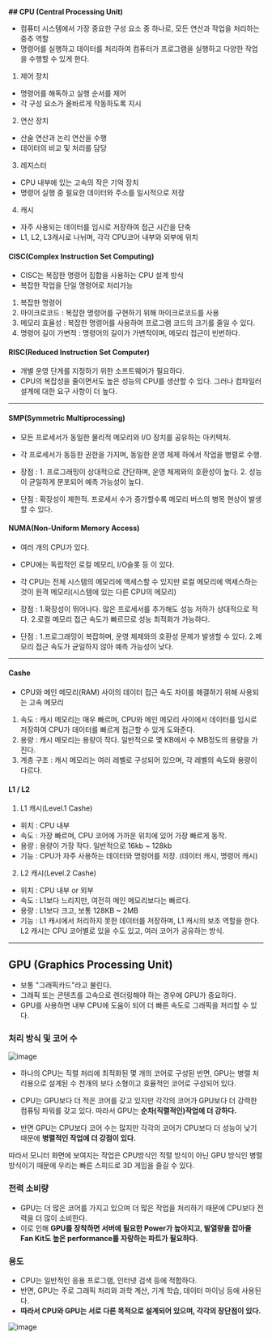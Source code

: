 **## CPU (Central Processing Unit)**
- 컴퓨터 시스템에서 가장 중요한 구성 요소 중 하나로, 모든 연산과 작업을 처리하는 중추 역할
- 명령어를 실행하고 데이터를 처리하여 컴퓨터가 프로그램을 실행하고 다양한 작업을 수행할 수 있게 한다.
1) 제어 장치 
  - 명령어를 해독하고 실행 순서를 제어
  - 각 구성 요소가 올바르게 작동하도록 지시 
2) 연산 장치
  - 산술 연산과 논리 연산을 수행
  - 데이터의 비교 및 처리를 담당 
3) 레지스터
  - CPU 내부에 있는 고속의 작은 기억 장치
  - 명령어 실행 중 필요한 데이터와 주소를 일시적으로 저장 
4) 캐시
  - 자주 사용되는 데이터를 임시로 저장하여 접근 시간을 단축
  - L1, L2, L3캐시로 나뉘며, 각각 CPU코어 내부와 외부에 위치

#### CISC(Complex Instruction Set Computing)
- CISC는 복잡한 명령어 집합을 사용하는 CPU 설계 방식
- 복잡한 작업을 단일 명령어로 처리가능
1) 복잡한 명령어
2) 마이크로코드 : 복잡한 명령어를 구현하기 위해 마이크로코드를 사용
3) 메모리 효율성 : 복잡한 명령어를 사용하여 프로그램 코드의 크기를 줄일 수 있다.
4) 명령어 길이 가변적 : 명령어의 길이가 가변적이며, 메모리 접근이 빈번하다.

#### RISC(Reduced Instruction Set Computer) 
- 개별 운영 단게를 지정하기 위한 소프트웨어가 필요하다.
- CPU의 복잡성을 줄이면서도 높은 성능의 CPU를 생산할 수 있다. 그러나 컴파일러 설계에 대한 요구 사항이 더 높다.

---

#### SMP(Symmetric Multiprocessing) 
- 모든 프로세서가 동일한 물리적 메모리와 I/O 장치를 공유하는 아키텍처.
- 각 프로세서가 동등한 권한을 가지며, 동일한 운영 체제 하에서 작업을 병렬로 수행.

- 장점 : 1. 프로그래밍이 상대적으로 간단하며, 운영 체제와의 호환성이 높다.
         2. 성능이 균일하게 분포되어 예측 가능성이 높다.
- 단점 : 확장성이 제한적. 프로세서 수가 증가할수록 메모리 버스의 병목 현상이 발생할 수 있다.
  
#### NUMA(Non-Uniform Memory Access)
- 여러 개의 CPU가 있다.
- CPU에는 독립적인 로컬 메모리, I/O슬롯 등 이 있다.
- 각 CPU는 전체 시스템의 메모리에 액세스할 수 있지만 로컬 메모리에 액세스하는 것이 원격 메모리(시스템에 있는 다른 CPU의 메모리)

- 장점 : 1.확장성이 뛰어나다. 많은 프로세서를 추가해도 성능 저하가 상대적으로 적다.
         2.로컬 메모리 접근 속도가 빠르므로 성능 최적화가 가능하다.
- 단점 : 1.프로그래밍이 복잡하며, 운영 체제와의 호환성 문제가 발생할 수 있다.
         2.메모리 접근 속도가 균일하지 않아 예측 가능성이 낮다.

---
#### Cashe 
- CPU와 메인 메모리(RAM) 사이의 데이터 접근 속도 차이를 해결하기 위해 사용되는 고속 메모리
1) 속도 : 캐시 메모리는 매우 빠르며, CPU와 메인 메모리 사이에서 데이터를 임시로 저장하여 CPU가 데이터를 빠르게 접근할 수 있게 도와준다.
2) 용량 : 캐시 메모리는 용량이 작다. 일반적으로 몇 KB에서 수 MB정도의 용량을 가진다.
3) 계층 구조 : 캐시 메모리는 여러 레벨로 구성되어 있으며, 각 레벨의 속도와 용량이 다르다.

#### L1 / L2 
1) L1 캐시(Level.1 Cashe)
- 위치 : CPU 내부
- 속도 : 가장 빠르며, CPU 코어에 가까운 위치에 있어 가장 빠르게 동작.
- 용량 : 용량이 가장 작다. 일반적으로 16kb ~ 128kb
- 기능 : CPU가 자주 사용하는 데이터와 명령어를 저장. (데이터 캐시, 명령어 캐시)

 2) L2 캐시(Level.2 Cashe)
- 위치 : CPU 내부 or 외부
- 속도 : L1보다 느리지만, 여전히 메인 메모리보다는 빠르다.
- 용량 : L1보다 크고, 보통 128KB ~ 2MB
- 기능 : L1 캐시에서 처리하지 못한 데이터를 저장하며, L1 캐시의 보조 역할을 한다. L2 캐시는 CPU 코어별로 있을 수도 있고, 여러 코어가 공유하는 방식.

---
## GPU (Graphics Processing Unit) 
- 보통 "그래픽카드"라고 불린다.
- 그래픽 또는 콘텐츠를 고속으로 렌더링해야 하는 경우에 GPU가 중요하다.
- GPU를 사용하면 내부 CPU에 도움이 되어 더 빠른 속도로 그래픽을 처리할 수 있다.

### 처리 방식 및 코어 수 

![image](https://github.com/user-attachments/assets/26414542-d012-4eda-a3c9-af169b45bbd8)

- 하나의 CPU는 직렬 처리에 최적화된 몇 개의 코어로 구성된 반면, GPU는 병렬 처리용으로 설계된 수 천개의 보다 소형이고 효율적인 코어로 구성되어 있다.
- CPU는 GPU보다 더 적은 코어를 갖고 있지만 각각의 코어가 GPU보다 더 강력한 컴퓨팅 파워를 갖고 있다. 따라서 GPU는 **순차(직렬적인)작업에 더 강하다.**

- 반면 GPU는 CPU보다 코어 수는 많지만 각각의 코어가 CPU보다 더 성능이 낮기 때문에 **병렬적인 작업에 더 강점이 있다.**

따라서 모니터 화면에 보여지는 작업은 CPU방식인 직렬 방식이 아닌 GPU 방식인 병렬 방식이기 때문에 우리는 빠른 스피드로 3D 게임을 즐길 수 있다. 

### 전력 소비량 
- GPU는 더 많은 코어를 가지고 있으며 더 많은 작업을 처리하기 때문에 CPU보다 전력을 더 많이 소비한다.
- 이로 인해 **GPU를 장착하면 서버에 필요한 Power가 높아지고, 발열량을 잡아줄 Fan Kit도 높은 performance를 자랑하는 파트가 필요하다.**

### 용도
- CPU는 일반적인 응용 프로그램, 인터넷 검색 등에 적합하다.
- 반면, GPU는 주로 그래픽 처리와 과학 계산, 기계 학습, 데이터 마이닝 등에 사용된다.
- **따라서 CPU와 GPU는 서로 다른 목적으로 설계되어 있으며, 각각의 장단점이 있다.**

![image](https://github.com/user-attachments/assets/9afe6326-3adc-4689-ad5b-ad18e38b4355)

